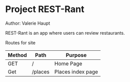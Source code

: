 # Project REST-Rant

Author: Valerie Haupt

REST-Rant is an app where users can review restaurants.

Routes for site

Method | Path | Purpose
--- | --- | ---
GET | / | Home Page
Get | /places | Places index page